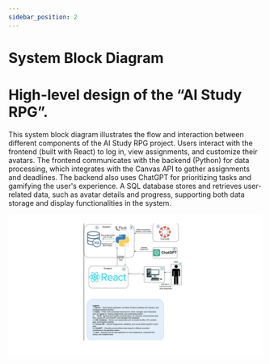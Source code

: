 ```yaml
---
sidebar_position: 2
---
```


# System Block Diagram


# High-level design of the “AI Study RPG”.
This system block diagram illustrates the flow and interaction between different components of the AI Study RPG project. Users interact with the frontend (built with React) to log in, view assignments, and customize their avatars. The frontend communicates with the backend (Python) for data processing, which integrates with the Canvas API to gather assignments and deadlines. The backend also uses ChatGPT for prioritizing tasks and gamifying the user's experience. A SQL database stores and retrieves user-related data, such as avatar details and progress, supporting both data storage and display functionalities in the system.

![Diagram](System_Block_Diagram-1.webp) 
